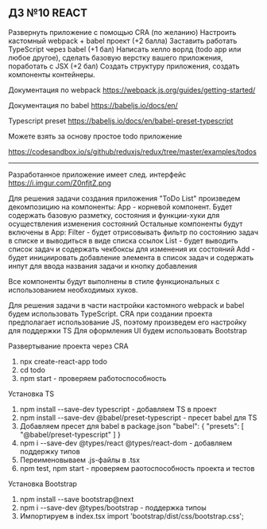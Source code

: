 ДЗ №10 REACT
------------------------------------------------------
Развернуть приложение с помощью CRA (по желанию)
Настроить кастомный webpack + babel проект (+2 балла)
Заставить работать TypeScript через babel (+1 бал)
Написать хелло ворлд (todo app или любое другое), сделать базовую верстку вашего приложения, поработать с JSX (+2 бал)
Создать структуру приложения, создать компоненты контейнеры.

Документация по webpack https://webpack.js.org/guides/getting-started/

Документация по babel https://babeljs.io/docs/en/

Typescript preset https://babeljs.io/docs/en/babel-preset-typescript

Можете взять за основу простое todo приложение

https://codesandbox.io/s/github/reduxjs/redux/tree/master/examples/todos

----------------

Разработанное приложение имеет след. интерфейс
https://i.imgur.com/Z0nfjtZ.png

Для решения задачи создания приложения "ToDo List" произведем декомпозицию на компоненты:
App - корневой компонент. Будет содержать базовую разметку, состояния и функции-хуки для осуществления изменения состояний
Остальные компоненты будут включены в App:
Filter - будет отрисовывать фильтр по состоянию задач в списке и выводиться в виде списка ссылок
List - будет выводить список задач и содержать чекбоксы для изменения их состояний
Add - будет инициировать добавление элемента в список задач и содержать инпут для ввода названия задачи и кнопку добавления

Все компоненты будут выполнены в стиле функциональных с использованием необходимых хуков.

Для решения задачи в части настройки кастомного webpack и babel будем использовать TypeScript.
CRA при создании проекта предполагает использование JS, поэтому произведем его настройку для поддержки ТS
Для оформления UI будем использовать Bootstrap

Развертывание проекта через CRA
1. npx create-react-app todo
2. cd todo
3. npm start - проверяем работоспособность


Установка TS
1. npm install --save-dev typescript - добавляем TS в проект
2. npm install --save-dev @babel/preset-typescript - пресет babel для TS
3. Добавляем пресет для babel в package.json
"babel": {
    "presets": [
      "@babel/preset-typescript"
    ]
  }
3. npm i --save-dev @types/react @types/react-dom - добавляем поддержку типов
4. Переименовываем .js-файлы в .tsx
5. npm test, npm start - проверяем раотоспособность проекта и тестов

Установка Bootstrap
1. npm install --save bootstrap@next
2. npm i --save-dev @types/bootstrap - поддержка типоы
3. Импортируем в index.tsx
import 'bootstrap/dist/css/bootstrap.css';

